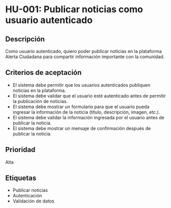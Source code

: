 # HU-001: Publicar noticias como usuario autenticado

## Descripción

Como usuario autenticado, quiero poder publicar noticias en la plataforma Alerta Ciudadana para compartir información importante con la comunidad.

## Criterios de aceptación

* El sistema debe permitir que los usuarios autenticados publiquen noticias en la plataforma.
* El sistema debe validar que el usuario esté autenticado antes de permitir la publicación de noticias.
* El sistema debe mostrar un formulario para que el usuario pueda ingresar la información de la noticia (título, descripción, imagen, etc.).
* El sistema debe validar la información ingresada por el usuario antes de publicar la noticia.
* El sistema debe mostrar un mensaje de confirmación después de publicar la noticia.

## Prioridad

Alta

## Etiquetas

* Publicar noticias
* Autenticación
* Validación de datos
